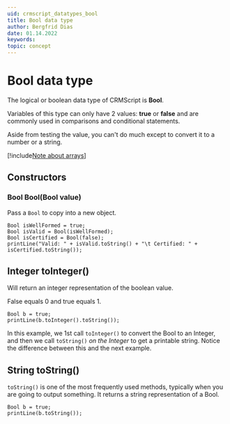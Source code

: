 ```yaml
---
uid: crmscript_datatypes_bool
title: Bool data type
author: Bergfrid Dias
date: 01.14.2022
keywords:
topic: concept
---
```


# Bool data type

The logical or boolean data type of CRMScript is **Bool**.

Variables of this type can only have 2 values: **true** or **false** and are commonly used in comparisons and conditional statements.

Aside from testing the value, you can't do much except to convert it to a number or a string.

[!include[Note about arrays](includes/note-arrays.md)]

## Constructors

### Bool Bool(Bool value)

Pass a `Bool` to copy into a new object.

```crmscript!
Bool isWellFormed = true;
Bool isValid = Bool(isWellFormed);
Bool isCertified = Bool(false);
printLine("Valid: " + isValid.toString() + "\t Certified: " + isCertified.toString());
```

## Integer toInteger()

Will return an integer representation of the boolean value.

False equals 0 and true equals 1.

```crmscript!
Bool b = true;
printLine(b.toInteger().toString());
```

In this example, we 1st call `toInteger()` to convert the Bool to an Integer, and then we call `toString()` *on the Integer* to get a printable string. Notice the difference between this and the next example.

## String toString()

`toString()` is one of the most frequently used methods, typically when you are going to output something. It returns a string representation of a Bool.

```crmscript!
Bool b = true;
printLine(b.toString());
```
